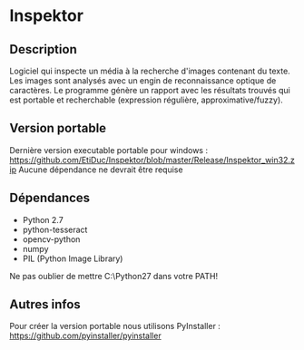 Inspektor
=========

Description
-----------
Logiciel qui inspecte un média à la recherche d'images contenant du texte. Les images sont analysés avec un engin de reconnaissance optique de caractères. Le programme génère un rapport avec les résultats trouvés qui est portable et recherchable (expression régulière, approximative/fuzzy).

Version portable
----------------
Dernière version executable portable pour windows : https://github.com/EtiDuc/Inspektor/blob/master/Release/Inspektor_win32.zip
Aucune dépendance ne devrait être requise

Dépendances
-----------
 - Python 2.7
 - python-tesseract
 - opencv-python
 - numpy
 - PIL (Python Image Library)

Ne pas oublier de mettre C:\Python27 dans votre PATH!

Autres infos
------------
Pour créer la version portable nous utilisons PyInstaller : https://github.com/pyinstaller/pyinstaller
